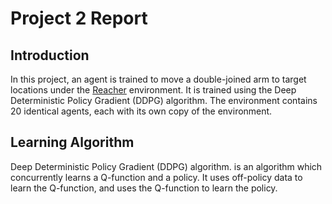 # Project 2 Report

## Introduction
In this project, an agent is trained to move a double-joined arm to target locations under the  [Reacher](https://github.com/Unity-Technologies/ml-agents/blob/master/docs/Learning-Environment-Examples.md#reacher) environment.
It is trained using the Deep Deterministic Policy Gradient (DDPG) algorithm. The environment contains 20 identical agents, each with its own copy of the environment.

## Learning Algorithm
Deep Deterministic Policy Gradient (DDPG) algorithm. is an algorithm which concurrently learns a Q-function and a policy. It uses off-policy data to learn the Q-function, and uses the Q-function to learn the policy. 
